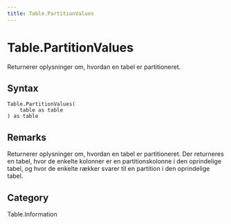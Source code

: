 ```yaml
---
title: Table.PartitionValues
---
```


# Table.PartitionValues


Returnerer oplysninger om, hvordan en tabel er partitioneret.


## Syntax

```powerquery
Table.PartitionValues(
    table as table
) as table
```


## Remarks

Returnerer oplysninger om, hvordan en tabel er partitioneret.  Der returneres en tabel, hvor de enkelte kolonner er en partitionskolonne i den oprindelige tabel, og hvor de enkelte rækker svarer til en partition i den oprindelige tabel.



## Category
Table.Information
